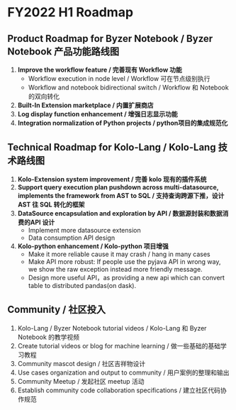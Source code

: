 # FY2022 H1 Roadmap 

## Product Roadmap for Byzer Notebook / Byzer Notebook 产品功能路线图
1. **Improve the workflow feature / 完善现有 Workflow 功能**
    - Workflow execution in node level / Workflow 可在节点级别执行
    - Workflow and notebook bidirectional switch / Workflow 和 Notebook 的双向转化 
2. **Built-In Extension marketplace / 内置扩展商店**
3. **Log display function enhancement / 增强日志显示功能**
4. **Integration normalization of Python projects / python项目的集成规范化**


## Technical Roadmap for Kolo-Lang / Kolo-Lang 技术路线图
1. **Kolo-Extension system improvement / 完善 kolo 现有的插件系统**
2. **Support query execution plan pushdown across multi-datasource, implements the framework from AST to SQL / 支持查询跨源下推，设计 AST 往 SQL 转化的框架**
3. **DataSource encapsulation and exploration by API / 数据源封装和数据消费的API 设计**
    - Implement more datasource extension
    - Data consumption API design
4. **Kolo-python enhancement / Kolo-python 项目增强**
    - Make it more reliable cause it may crash / hang in many cases
    - Make API more robust: If people use the pyjava API in wrong way, we show the raw exception instead more friendly message.
    - Design more useful API，as providing a new api which can convert table to distributed pandas(on dask).

## Community / 社区投入
1. Kolo-Lang / Byzer Notebook tutorial videos / Kolo-Lang 和 Byzer Notebook 的教学视频
2. Create tutorial videos or blog for machine learning / 做一些基础的基础学习教程
2. Community mascot design / 社区吉祥物设计
3. Use cases organization and output to community / 用户案例的整理和输出
4. Community Meetup / 发起社区 meetup 活动
5. Establish community code collaboration specifications / 建立社区代码协作规范
